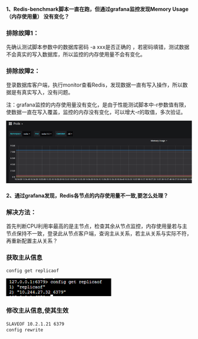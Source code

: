 #### 1、Redis-benchmark脚本一直在跑，但通过grafana监控发现Memory Usage（内存使用量） 没有变化？
### 排除故障1：

先确认测试脚本参数中的数据库密码 -a xxx是否正确的  ，若密码填错，测试数据不会真实的写入数据库，所以监控的内存使用量不会有变化。

### 排除故障2：

登录数据库客户端，执行monitor查看Redis，发现数据一直有写入操作，所以数据是有真实写入，没有问题。

注：grafana监控的内存使用量没有变化，是由于性能测试脚本中-r参数值有限，使数据一直在写入覆盖，监控的内存没有变化，可以增大-r的取值，多次验证。


![image](https://github.com/chenyiyi1/test1/blob/fd386a3e424cdb0e86855a75c34c03ed9078bcff/picture/5d70ed19160a6e2990ad68bd811d4a5.png)

#### 2、通过grafana发现，Redis各节点的内存使用量不一致,要怎么处理？
### 解决方法：
首先判断CPU利用率最高的是主节点，检查其余从节点监控，内存使用量若与主节点保持不一致，登录此从节点客户端，查询主从关系，若主从关系与实际不符，再重新配置主从关系？
### 获取主从信息
```
config get replicaof
```
![image](https://github.com/chenyiyi1/test1/blob/master/picture/12d3e614c89a2dded5f453b846c7ce1.png)
### 修改主从信息,使其生效
```
SLAVEOF 10.2.1.21 6379
config rewrite
```

